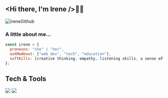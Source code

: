 ## <Hi there, I'm Irene />👋🐘

![ireneGithub](https://user-images.githubusercontent.com/64804110/100788978-20413000-3416-11eb-907d-efacb9c27795.png)

### A little about me...

```javascript
const irene = {
  pronouns: "she" | "her",
  askMeAbout: ["web dev", "tech", "education"],
  softKills: [creative thinking, empathy, listening skills, a sense of humor, taking responsibility]
};
```

## Tech & Tools

<img src = "https://img.shields.io/badge/-HTML5-E34F26?style=flat&logo=html5&logoColor=white">
<img src = "https://img.shields.io/badge/-CSS3-1572B6?style=flat&logo=css3&logoColor=white">
